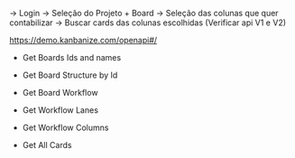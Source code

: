 
-> Login
-> Seleção do Projeto + Board
-> Seleção das colunas que quer contabilizar
-> Buscar cards das colunas escolhidas (Verificar api V1 e V2)



https://demo.kanbanize.com/openapi#/


- Get Boards Ids and names
- Get Board Structure by Id
- Get Board Workflow
- Get Workflow Lanes
- Get Workflow Columns

- Get All Cards
